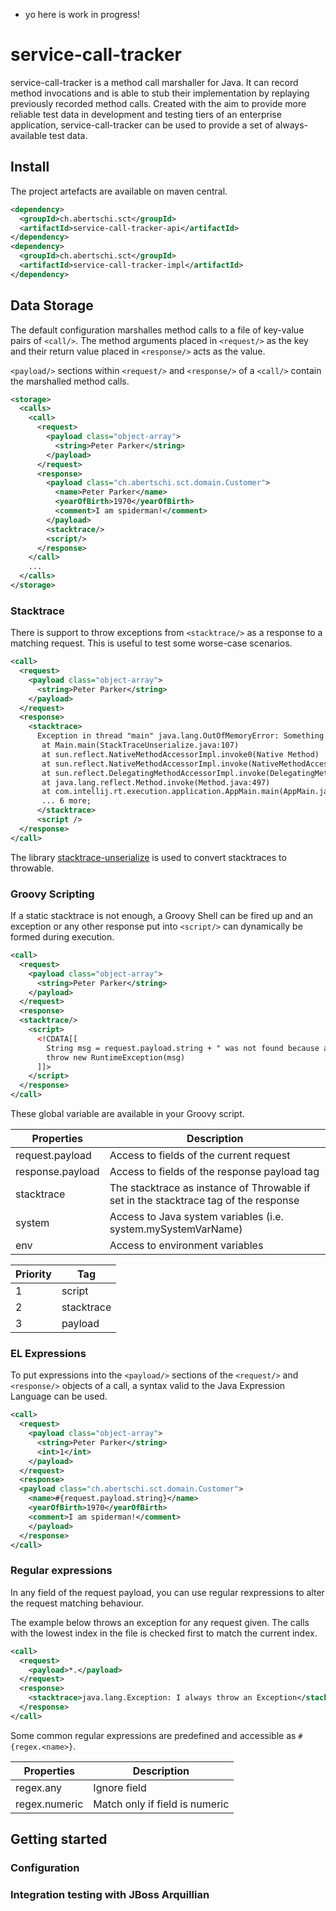 - yo here is work in progress!

# service-call-tracker

service-call-tracker is a method call marshaller for Java. It can record method invocations and is able to stub their implementation by replaying previously recorded method calls. Created with the aim to provide more reliable test data in development and testing tiers  of an enterprise application, service-call-tracker can be used to provide a set of always-available test data.

## Install

The project artefacts are available on maven central.

```xml  
<dependency>
  <groupId>ch.abertschi.sct</groupId>
  <artifactId>service-call-tracker-api</artifactId>
</dependency>
<dependency>
  <groupId>ch.abertschi.sct</groupId>
  <artifactId>service-call-tracker-impl</artifactId>
</dependency>
```

## Data Storage

The default configuration marshalles method calls to a file of key-value pairs of `<call/>`. The method arguments placed in `<request/>` as the key and their return value placed in `<response/>` acts as the value. 

`<payload/>` sections within `<request/>` and `<response/>` of a `<call/>` contain the marshalled method calls.

```xml
<storage>
  <calls>
    <call>
      <request>
        <payload class="object-array">
          <string>Peter Parker</string>
        </payload>
      </request>
      <response>
        <payload class="ch.abertschi.sct.domain.Customer">
          <name>Peter Parker</name>
          <yearOfBirth>1970</yearOfBirth>
          <comment>I am spiderman!</comment>
        </payload>
        <stacktrace/>
        <script/>
      </response>
    </call>
    ...
  </calls>
</storage>
```

### Stacktrace

There is support to throw exceptions from `<stacktrace/>` as a response to a matching request.
This is useful to test some worse-case scenarios.

```xml
<call>
  <request>
    <payload class="object-array">
      <string>Peter Parker</string>
    </payload>
  </request>
  <response>
    <stacktrace>
      Exception in thread "main" java.lang.OutOfMemoryError: Something bad happened
       at Main.main(StackTraceUnserialize.java:107) 
       at sun.reflect.NativeMethodAccessorImpl.invoke0(Native Method) 
       at sun.reflect.NativeMethodAccessorImpl.invoke(NativeMethodAccessorImpl.java:62) 
       at sun.reflect.DelegatingMethodAccessorImpl.invoke(DelegatingMethodAccessorImpl.java:43) 
       at java.lang.reflect.Method.invoke(Method.java:497) 
       at com.intellij.rt.execution.application.AppMain.main(AppMain.java:140) 
       ... 6 more;
      </stacktrace>
      <script />
  </response>
</call>
```
The library [stacktrace-unserialize](https://github.com/abertschi/stacktrace-unserialize) is used to convert stacktraces to throwable.

### Groovy Scripting

If a static stacktrace is not enough, a Groovy Shell can be fired up and an exception or any other response put into `<script/>`
can dynamically be formed during execution.

```xml
<call>
  <request>
    <payload class="object-array">
      <string>Peter Parker</string>
    </payload>
  </request>
  <response>
  <stacktrace/>
    <script>
      <!CDATA[[
        String msg = request.payload.string + " was not found because an error happened!"
        throw new RuntimeException(msg)
      ]]>
    </script>
  </response>
</call>
```

These global variable are available in your Groovy script.

| Properties | Description          |
|------------------|---|
| request.payload  | Access to fields of the current request                    
| response.payload | Access to fields of the response payload tag
| stacktrace       | The stacktrace as instance of Throwable if set in the stacktrace tag of the response
| system           | Access to Java system variables (i.e. system.mySystemVarName)
| env              | Access to environment variables



| Priority  | Tag          
|------------------|---|
| 1   | script
| 2  | stacktrace
| 3   | payload  | 


### EL Expressions

To put expressions into the `<payload/>` sections of the `<request/>` and `<response/>` objects of a call, a syntax valid to the Java Expression Language can be used.

```xml
<call>
  <request>
    <payload class="object-array">
      <string>Peter Parker</string>
      <int>1</int>
    </payload>
  </request>
  <response>
  <payload class="ch.abertschi.sct.domain.Customer">
    <name>#{request.payload.string}</name>
    <yearOfBirth>1970</yearOfBirth>
    <comment>I am spiderman!</comment>
    </payload>
  </response>
</call>
```

### Regular expressions

In any field of the request payload, you can use regular rexpressions to alter the request matching behaviour.

The example below throws an exception for any request given.
The calls with the lowest index in the file is checked first to match the current index.

```xml
<call>
  <request>
    <payload>*.</payload>
  </request>
  <response>
    <stacktrace>java.lang.Exception: I always throw an Exception</stacktrace>
  </response>
</call>
```

Some common regular expressions are predefined and accessible as `#{regex.<name>}`.

| Properties | Description          |
|------------------|---|
| regex.any  | Ignore field
| regex.numeric | Match only if field is numeric


## Getting started

### Configuration

### Integration testing with JBoss Arquillian
